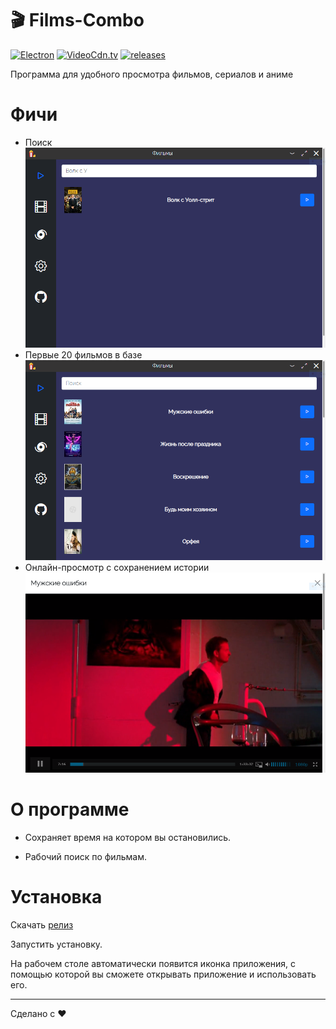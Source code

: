 # 🎬 Films-Combo
[![Electron](https://img.shields.io/badge/Electron-14.0.0-blue)](https://github.com/electron/electron)
[![VideoCdn.tv](https://img.shields.io/badge/VideoCdn.tv-green)](https://videocdn.tv/)
[![releases](https://img.shields.io/badge/Releases-1.0-purple)](https://github.com/fukttt/nnmgui/releases)

Программа для удобного просмотра фильмов, сериалов и аниме

# Фичи 

* Поиск ![screenshot](screen3.PNG)
* Первые 20 фильмов в базе ![screenshot](screen1.png)
* Онлайн-просмотр с сохранением истории ![screenshot](screen2.PNG)

# О программе 

* Сохраняет время на котором вы остановились.

* Рабочий поиск по фильмам.

# Установка 

Скачать [релиз](https://github.com/fukttt/nnmgui/releases)

Запустить установку.

На рабочем столе автоматически появится иконка приложения, с помощью которой вы сможете открывать приложение и использовать его.

---
Сделано с ❤️

